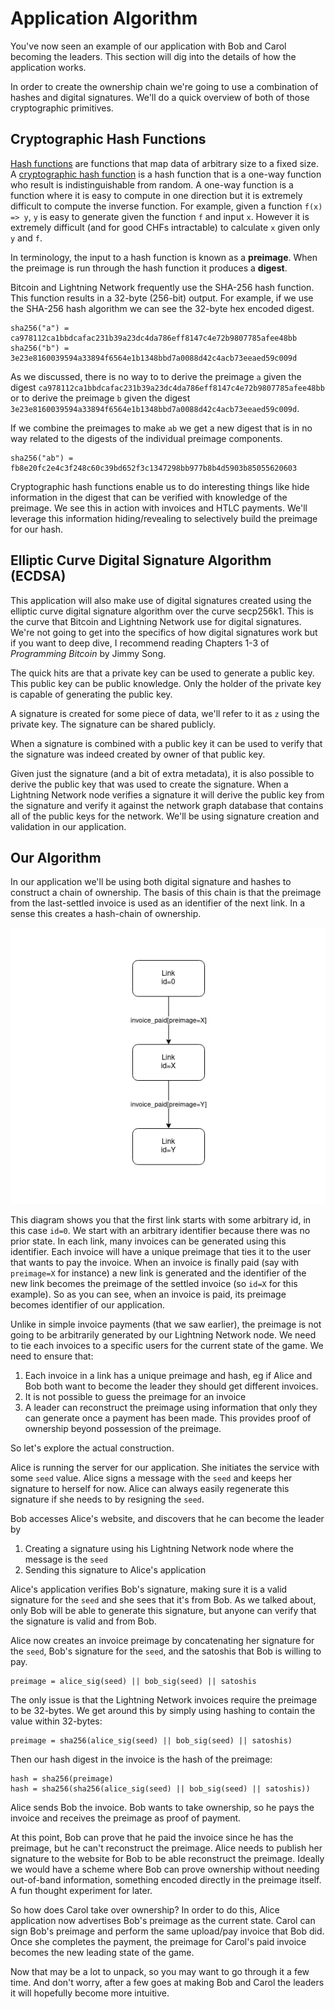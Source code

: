 # Application Algorithm

You've now seen an example of our application with Bob and Carol becoming the leaders. This section will dig into the details of how the application works.

In order to create the ownership chain we're going to use a combination of hashes and digital signatures. We'll do a quick overview of both of those cryptographic primitives.

## Cryptographic Hash Functions

[Hash functions](https://en.wikipedia.org/wiki/Hash_function) are functions that map data of arbitrary size to a fixed size. A [cryptographic hash function](https://en.wikipedia.org/wiki/Cryptographic_hash_function) is a hash function that is a one-way function who result is indistinguishable from random. A one-way function is a function where it is easy to compute in one direction but it is extremely difficult to compute the inverse function. For example, given a function `f(x) => y`, `y` is easy to generate given the function `f` and input `x`. However it is extremely difficult (and for good CHFs intractable) to calculate `x` given only `y` and `f`.

In terminology, the input to a hash function is known as a **preimage**. When the preimage is run through the hash function it produces a **digest**.

Bitcoin and Lightning Network frequently use the SHA-256 hash function. This function results in a 32-byte (256-bit) output. For example, if we use the SHA-256 hash algorithm we can see the 32-byte hex encoded digest.

```
sha256("a") = ca978112ca1bbdcafac231b39a23dc4da786eff8147c4e72b9807785afee48bb
sha256("b") = 3e23e8160039594a33894f6564e1b1348bbd7a0088d42c4acb73eeaed59c009d
```

As we discussed, there is no way to to derive the preimage `a` given the digest `ca978112ca1bbdcafac231b39a23dc4da786eff8147c4e72b9807785afee48bb` or to derive the preimage `b` given the digest `3e23e8160039594a33894f6564e1b1348bbd7a0088d42c4acb73eeaed59c009d`.

If we combine the preimages to make `ab` we get a new digest that is in no way related to the digests of the individual preimage components.

```
sha256("ab") = fb8e20fc2e4c3f248c60c39bd652f3c1347298bb977b8b4d5903b85055620603
```

Cryptographic hash functions enable us to do interesting things like hide information in the digest that can be verified with knowledge of the preimage. We see this in action with invoices and HTLC payments. We'll leverage this information hiding/revealing to selectively build the preimage for our hash.

## Elliptic Curve Digital Signature Algorithm (ECDSA)

This application will also make use of digital signatures created using the elliptic curve digital signature algorithm over the curve secp256k1. This is the curve that Bitcoin and Lightning Network use for digital signatures. We're not going to get into the specifics of how digital signatures work but if you want to deep dive, I recommend reading Chapters 1-3 of _Programming Bitcoin_ by Jimmy Song.

The quick hits are that a private key can be used to generate a public key. This public key can be public knowledge. Only the holder of the private key is capable of generating the public key.

A signature is created for some piece of data, we'll refer to it as `z` using the private key. The signature can be shared publicly.

When a signature is combined with a public key it can be used to verify that the signature was indeed created by owner of that public key.

Given just the signature (and a bit of extra metadata), it is also possible to derive the public key that was used to create the signature. When a Lightning Network node verifies a signature it will derive the public key from the signature and verify it against the network graph database that contains all of the public keys for the network. We'll be using signature creation and validation in our application.

## Our Algorithm

In our application we'll be using both digital signature and hashes to construct a chain of ownership. The basis of this chain is that the preimage from the last-settled invoice is used as an identifier of the next link. In a sense this creates a hash-chain of ownership.

![Basic Links](../images/ch2_diagram_01.png)

This diagram shows you that the first link starts with some arbitrary id, in this case `id=0`. We start with an arbitrary identifier because there was no prior state. In each link, many invoices can be generated using this identifier. Each invoice will have a unique preimage that ties it to the user that wants to pay the invoice. When an invoice is finally paid (say with `preimage=X` for instance) a new link is generated and the identifier of the new link becomes the preimage of the settled invoice (so `id=X` for this example). So as you can see, when an invoice is paid, its preimage becomes identifier of our application.

Unlike in simple invoice payments (that we saw earlier), the preimage is not going to be arbitrarily generated by our Lightning Network node. We need to tie each invoices to a specific users for the current state of the game. We need to ensure that:

1. Each invoice in a link has a unique preimage and hash, eg if Alice and Bob both want to become the leader they should get different invoices.
1. It is not possible to guess the preimage for an invoice
1. A leader can reconstruct the preimage using information that only they can generate once a payment has been made. This provides proof of ownership beyond possession of the preimage.

So let's explore the actual construction.

Alice is running the server for our application. She initiates the service with some `seed` value. Alice signs a message with the `seed` and keeps her signature to herself for now. Alice can always easily regenerate this signature if she needs to by resigning the `seed`.

Bob accesses Alice's website, and discovers that he can become the leader by

1. Creating a signature using his Lightning Network node where the message is the `seed`
1. Sending this signature to Alice's application

Alice's application verifies Bob's signature, making sure it is a valid signature for the `seed` and she sees that it's from Bob. As we talked about, only Bob will be able to generate this signature, but anyone can verify that the signature is valid and from Bob.

Alice now creates an invoice preimage by concatenating her signature for the `seed`, Bob's signature for the `seed`, and the satoshis that Bob is willing to pay.

```
preimage = alice_sig(seed) || bob_sig(seed) || satoshis
```

The only issue is that the Lightning Network invoices require the preimage to be 32-bytes. We get around this by simply using hashing to contain the value within 32-bytes:

```
preimage = sha256(alice_sig(seed) || bob_sig(seed) || satoshis)
```

Then our hash digest in the invoice is the hash of the preimage:

```
hash = sha256(preimage)
hash = sha256(sha256(alice_sig(seed) || bob_sig(seed) || satoshis))
```

Alice sends Bob the invoice. Bob wants to take ownership, so he pays the invoice and receives the preimage as proof of payment.

At this point, Bob can prove that he paid the invoice since he has the preimage, but he can't reconstruct the preimage. Alice needs to publish her signature to the website for Bob to be able reconstruct the preimage. Ideally we would have a scheme where Bob can prove ownership without needing out-of-band information, something encoded directly in the preimage itself. A fun thought experiment for later.

So how does Carol take over ownership? In order to do this, Alice application now advertises Bob's preimage as the current state. Carol can sign Bob's preimage and perform the same upload/pay invoice that Bob did. Once she completes the payment, the preimage for Carol's paid invoice becomes the new leading state of the game.

Now that may be a lot to unpack, so you may want to go through it a few time. And don't worry, after a few goes at making Bob and Carol the leaders it will hopefully become more intuitive.
